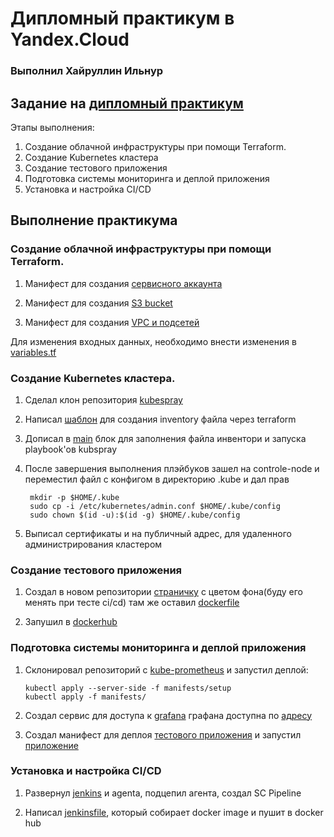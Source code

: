 # Дипломный практикум в Yandex.Cloud 

### Выполнил Хайруллин Ильнур

## Задание на [дипломный практикум](https://github.com/netology-code/devops-diplom-yandexcloud)

Этапы выполнения:

1) Создание облачной инфраструктуры при помощи Terraform.
2) Создание Kubernetes кластера
3) Создание тестового приложения
4) Подготовка cистемы мониторинга и деплой приложения
5) Установка и настройка CI/CD

## Выполнение практикума

### Создание облачной инфраструктуры при помощи Terraform.

1) Манифест для создания  [сервисного аккаунта](https://github.com/khayrullinii/devops-netology/tree/master/devops-diplom-2024-khayrullin/YC-terraform/sa.tf)

2) Манифест для создания [S3 bucket](https://github.com/khayrullinii/devops-netology/tree/master/devops-diplom-2024-khayrullin/YC-terraform/bucket.tf)

3) Манифест для создания [VPC и подсетей](https://github.com/khayrullinii/devops-netology/tree/master/devops-diplom-2024-khayrullin/YC-terraform/vpc.tf)

Для изменения входных данных, необходимо внести изменения в [variables.tf](https://github.com/khayrullinii/devops-netology/tree/master/devops-diplom-2024-khayrullin/YC-terraform/variables.tf)

### Создание Kubernetes кластера.

1) Сделал клон репозитория [kubespray](https://github.com/kubernetes-sigs/kubespray)

2) Написал [шаблон](https://github.com/khayrullinii/devops-netology/tree/master/devops-diplom-2024-khayrullin/YC-terraform/hosts.tftpl) для создания inventory файла через terraform 

3) Дописал в [main](https://github.com/khayrullinii/devops-netology/tree/master/devops-diplom-2024-khayrullin/YC-terraform/main.tf) блок для заполнения файла инвентори и запуска playbook'ов kubspray

4) После завершения выполнения плэйбуков зашел на controle-node и переместил файл с конфигом в директорию .kube и дал прав

        mkdir -p $HOME/.kube
        sudo cp -i /etc/kubernetes/admin.conf $HOME/.kube/config
        sudo chown $(id -u):$(id -g) $HOME/.kube/config

5) Выписал сертификаты и на публичный адрес, для удаленного администрирования кластером

### Создание тестового приложения

1) Создал в новом репозитории [страничку](https://github.com/khayrullinii/test_app) c цветом фона(буду его менять при тесте ci/cd) там же оставил [dockerfile](https://github.com/khayrullinii/test_app)

2) Запушил в [dockerhub](https://hub.docker.com/r/khayrullinii/app-nginx)


### Подготовка cистемы мониторинга и деплой приложения

1)  Склонировал репозиторий с [kube-prometheus](https://github.com/prometheus-operator/kube-prometheus) и запустил деплой:

        kubectl apply --server-side -f manifests/setup
        kubectl apply -f manifests/

2) Создал сервис для доступа к  [grafana](https://github.com/khayrullinii/devops-netology/tree/master/devops-diplom-2024-khayrullin/kube_config/grafana.tf) графана доступна по [адресу](http://51.250.0.118:30100/)

3) Создал манифест для деплоя [тестового приложения](https://github.com/khayrullinii/devops-netology/tree/master/devops-diplom-2024-khayrullin/kube_config/deploy.tf) и запустил [приложение](http://158.160.58.249:30080/)

### Установка и настройка CI/CD

1) Развернул [jenkins](http://178.154.205.122:8080/) и agenta, подцепил агента, создал SC Pipeline

2)  Написал [jenkinsfile](https://github.com/khayrullinii/test_app/blob/master/Jenkinsfile), который собирает docker image и пушит в docker hub



